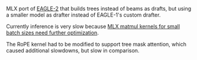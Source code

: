 MLX port of [EAGLE-2](https://arxiv.org/abs/2406.16858) that builds trees instead of beams as drafts, but using a smaller model as drafter instead of EAGLE-1's custom drafter. 

Currently inference is very slow because [MLX matmul kernels for small batch sizes need further optimization](https://github.com/ml-explore/mlx/discussions/1593).

The RoPE kernel had to be modified to support tree mask attention, which caused additional slowdowns, but slow in comparison.